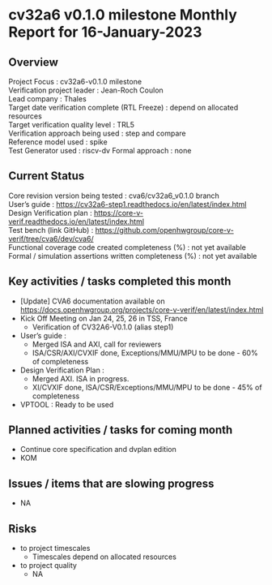 [comment]: # "this template is for core verification projects"

# cv32a6 v0.1.0 milestone Monthly Report for 16-January-2023

## Overview
Project Focus :  cv32a6-v0.1.0 milestone  
Verification project leader : Jean-Roch Coulon  
Lead company :  Thales  
Target date verification complete (RTL Freeze) :  depend on allocated resources  
Target verification quality level : TRL5  
Verification approach being used : step and compare   
Reference model used :  spike  
Test Generator used :  riscv-dv 
Formal approach : none 

## Current Status
Core revision version being tested :  cva6/cv32a6_v0.1.0 branch  
User’s guide : https://cv32a6-step1.readthedocs.io/en/latest/index.html  
Design Verification plan :  https://core-v-verif.readthedocs.io/en/latest/index.html  
Test bench (link GitHub) :   https://github.com/openhwgroup/core-v-verif/tree/cva6/dev/cva6/   
Functional coverage code created completeness (%) : not yet available  
Formal / simulation assertions written completeness (%) : not yet available   

## Key activities / tasks completed this month
- [Update] CVA6 documentation available on https://docs.openhwgroup.org/projects/core-v-verif/en/latest/index.html  
- Kick Off Meeting on Jan 24, 25, 26 in TSS, France  
    - Verification of CV32A6-V0.1.0 (alias step1)  
- User’s guide :  
    - Merged ISA and AXI, call for reviewers  
    - ISA/CSR/AXI/CVXIF done, Exceptions/MMU/MPU to be done - 60% of completeness  
- Design Verification Plan :   
    - Merged AXI. ISA in progress.  
    - XI/CVXIF done, ISA/CSR/Exceptions/MMU/MPU to be done - 45% of completeness  
- VPTOOL : Ready to be used

## Planned activities / tasks for coming month  
- Continue core specification and dvplan edition  
- KOM  

## Issues / items that are slowing progress  
-   NA

## Risks
- to project timescales   
    - Timescales depend on allocated resources   
- to project quality   
    - NA  

 